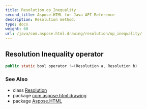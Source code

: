 ```yaml
---
title: Resolution.op_Inequality
second_title: Aspose.HTML for Java API Reference
description: Resolution method. 
type: docs
weight: 60
url: /java/com.aspose.html.drawing/resolution/op_inequality/
---
```

## Resolution Inequality operator

```java
public static bool operator !=(Resolution a, Resolution b)
```

### See Also

* class [Resolution](../)
* package [com.aspose.html.drawing](../../../com.aspose.html.drawing/)
* package [Aspose.HTML](../../../)
